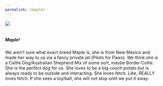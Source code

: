 ```yaml
---
permalink: /maple/
---
```

<picture>
  <img
    src="/images/maple.jpg"><br>
</picture>
<br>

<h5>Maple!</h5>

We aren’t sure what exact breed Maple is, she is from New Mexico and made her way to us via a fancy private jet (Pilots for Paws). We think she is a Cattle Dog/Australian Shepherd Mix of some sort, maybe Border Collie. She is the perfect dog for us. She loves to be a big couch potato but is always ready to be outside and interacting. She loves fetch. Like, REALLY loves fetch. If she sees a toy/ball, she will not stop until we put it away.